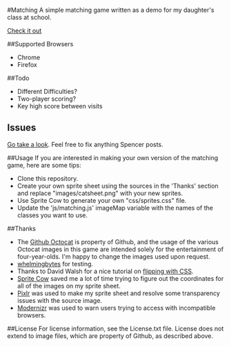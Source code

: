 #Matching
A simple matching game written as a demo for my daughter's class at school.

[Check it out](http://benkiefer.github.com/matching)

##Supported Browsers
 - Chrome
 - Firefox

##Todo
 - Different Difficulties?
 - Two-player scoring?
 - Key high score between visits

## Issues
[Go take a look](https://github.com/benkiefer/matching/issues). Feel free to fix anything Spencer posts.
 
##Usage
If you are interested in making your own version of the matching game, here are some tips:
 - Clone this repository.
 - Create your own sprite sheet using the sources in the 'Thanks' section and replace "images/catsheet.png" with your new sprites.
 - Use Sprite Cow to generate your own "css/sprites.css" file.
 - Update the 'js/matching.js' imageMap variable with the names of the classes you want to use.
 
##Thanks
 - The [Github Octocat](http://octodex.github.com/) is property of Github, and the usage of the various Octocat images in this game are intended solely for the entertainment of four-year-olds. I'm happy to change the images used upon request.
 - [whelmingbytes](https://github.com/whelmingbytes) for testing.
 - Thanks to David Walsh for a nice tutorial on [flipping with CSS](http://davidwalsh.name/css-flip).
 - [Sprite Cow](http://www.spritecow.com/) saved me a lot of time trying to figure out the coordinates for all of the images on my sprite sheet.
 - [Pixlr](http://pixlr.com/) was used to make my sprite sheet and resolve some transparency issues with the source image.
 - [Modernizr](http://modernizr.com/) was used to warn users trying to access with incompatible browsers.

##License
For license information, see the License.txt file. License does not extend to image files, which are property of Github, as described above.

